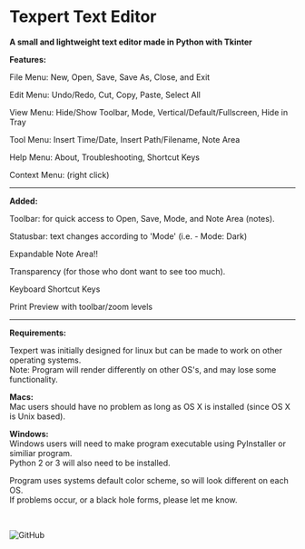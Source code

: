 # Texpert Text Editor
**A small and lightweight text editor made in Python with Tkinter**  
  
  
**Features:**

File Menu: New, Open, Save, Save As, Close, and Exit  

Edit Menu: Undo/Redo, Cut, Copy, Paste, Select All

View Menu: Hide/Show Toolbar, Mode, Vertical/Default/Fullscreen, Hide in Tray

Tool Menu: Insert Time/Date, Insert Path/Filename, Note Area  

Help Menu: About, Troubleshooting, Shortcut Keys  

Context Menu: (right click)


--------------------------------------------------------------------  

**Added:** 

Toolbar: for quick access to Open, Save, Mode, and Note Area (notes).  

Statusbar: text changes according to 'Mode' (i.e. - Mode: Dark)

Expandable Note Area!!  

Transparency (for those who dont want to see too much).

Keyboard Shortcut Keys

Print Preview with toolbar/zoom levels  


--------------------------------------------------------------------
**Requirements:**  

Texpert was initially designed for linux but can be made to work on other operating systems.  
Note: Program will render differently on other OS's, and may lose some functionality.

**Macs:**   
Mac users should have no problem as long as OS X is installed (since OS X is Unix based).

**Windows:**   
Windows users will need to make program executable using PyInstaller or similiar program.  
Python 2 or 3 will also need to be installed.  

Program uses systems default color scheme, so will look different on each OS.  
If problems occur, or a black hole forms, please let me know.  

<br>  



![GitHub](https://img.shields.io/github/license/linuxlawson/texpert?style=plastic)






